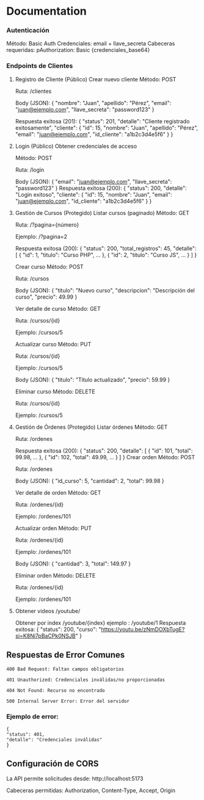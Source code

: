 # Documentation

### Autenticación
Método: Basic Auth
Credenciales: email + llave_secreta
Cabeceras requeridas:
    pAuthorization: Basic {credenciales_base64}

### Endpoints de Clientes
1. Registro de Cliente (Público)
Crear nuevo cliente
    Método: POST

    Ruta: /clientes

    Body (JSON):
    {
        "nombre": "Juan",
        "apellido": "Pérez",
        "email": "juan@ejemplo.com",
        "llave_secreta": "password123"
    }
    
    Respuesta exitosa (201):
    {
        "status": 201,
        "detalle": "Cliente registrado exitosamente",
        "cliente": {
            "id": 15,
            "nombre": "Juan",
            "apellido": "Pérez",
            "email": "juan@ejemplo.com",
            "id_cliente": "a1b2c3d4e5f6"
        }
    }


2. Login (Público)
    Obtener credenciales de acceso

    Método: POST

    Ruta: /login

    Body (JSON):
    {
    "email": "juan@ejemplo.com",
    "llave_secreta": "password123"
    }
    Respuesta exitosa (200):
    {
    "status": 200,
    "detalle": "Login exitoso",
    "cliente": {
            "id": 15,
            "nombre": "Juan",
            "email": "juan@ejemplo.com",
            "id_cliente": "a1b2c3d4e5f6"
        }
    }

3. Gestión de Cursos (Protegido)
    Listar cursos (paginado)
    Método: GET

    Ruta: /?pagina={número}

    Ejemplo: /?pagina=2

    Respuesta exitosa (200):
    {
    "status": 200,
    "total_registros": 45,
    "detalle": [
        { "id": 1, "titulo": "Curso PHP", ... },
        { "id": 2, "titulo": "Curso JS", ... }
    ]
    }

    Crear curso
    Método: POST

    Ruta: /cursos

    Body (JSON):
    {
    "titulo": "Nuevo curso",
    "descripcion": "Descripción del curso",
    "precio": 49.99
    }

    Ver detalle de curso
    Método: GET

    Ruta: /cursos/{id}

    Ejemplo: /cursos/5

    Actualizar curso
    Método: PUT

    Ruta: /cursos/{id}

    Ejemplo: /cursos/5

    Body (JSON):
    {
    "titulo": "Título actualizado",
    "precio": 59.99
    }

    Eliminar curso
    Método: DELETE

    Ruta: /cursos/{id}

    Ejemplo: /cursos/5

4. Gestión de Órdenes (Protegido)
    Listar órdenes
    Método: GET

    Ruta: /ordenes

    Respuesta exitosa (200):
    {
    "status": 200,
    "detalle": [
        { "id": 101, "total": 99.98, ... },
        { "id": 102, "total": 49.99, ... }
    ]
    }
    Crear orden
    Método: POST

    Ruta: /ordenes

    Body (JSON):
    {
    "id_curso": 5,
    "cantidad": 2,
    "total": 99.98
    }

    Ver detalle de orden
    Método: GET

    Ruta: /ordenes/{id}

    Ejemplo: /ordenes/101

    Actualizar orden
    Método: PUT

    Ruta: /ordenes/{id}

    Ejemplo: /ordenes/101

    Body (JSON):
    {
    "cantidad": 3,
    "total": 149.97
    }

    Eliminar orden
    Método: DELETE

    Ruta: /ordenes/{id}

    Ejemplo: /ordenes/101

5. Obtener videos
   /youtube/

    
   Obtener por index
    /youtube/{index}
    ejemplo : /youtube/1
    Respuesta exitosa:
        {
        "status": 200,
        "curso": "https://youtu.be/zNmDOXbTugE?si=K8Ni7pBaCPk0NSJB"
        }

    

## Respuestas de Error Comunes
    400 Bad Request: Faltan campos obligatorios

    401 Unauthorized: Credenciales inválidas/no proporcionadas

    404 Not Found: Recurso no encontrado

    500 Internal Server Error: Error del servidor

### Ejemplo de error:
    {
    "status": 401,
    "detalle": "Credenciales inválidas"
    }


## Configuración de CORS
La API permite solicitudes desde:
http://localhost:5173

Cabeceras permitidas:
Authorization, Content-Type, Accept, Origin